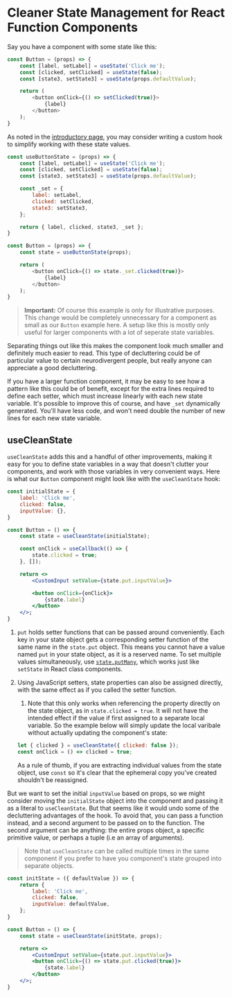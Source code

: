 # Cleaner State Management for React Function Components
Say you have a component with some state like this:

```js
const Button = (props) => {
	const [label, setLabel] = useState('Click me');
	const [clicked, setClicked] = useState(false);
	const [state3, setState3] = useState(props.defaultValue);

	return (
		<button onClick={() => setClicked(true)}>
			{label}
		</button>
	);
}
```

As noted in the [introductory page](../index.md), you may consider writing a custom hook to simplify working with these state values.
```js
const useButtonState = (props) => {
	const [label, setLabel] = useState('Click me');
	const [clicked, setClicked] = useState(false);
	const [state3, setState3] = useState(props.defaultValue);

	const _set = {
		label: setLabel,
		clicked: setClicked,
		state3: setState3,
	};

	return { label, clicked, state3, _set };
}

const Button = (props) => {
	const state = useButtonState(props);

	return (
		<button onClick={() => state._set.clicked(true)}>
			{label}
		</button>
	);
}
```
> **Important:** Of course this example is only for illustrative purposes. This change would be completely unnecessary for a component as small as our `Button` example here. A setup like this is mostly only useful for larger components with a lot of seperate state variables.

Separating things out like this makes the component look much smaller and definitely much easier to read. This type of decluttering could be of particular value to certain neurodivergent people, but really anyone can appreciate a good decluttering.

If you have a larger function component, it may be easy to see how a pattern like this could be of benefit, except for the extra lines required to define each setter, which must increase linearly with each new state variable. It's possible to improve this of course, and have `_set` dynamically generated. You'll have less code, and won't need double the number of new lines for each new state variable.

## useCleanState
`useCleanState` adds this and a handful of other improvements, making it easy for you to define state variables in a way that doesn't clutter your components, and work with those variables in very convenient ways. Here is what our `Button` component might look like with the `useCleanState` hook:

```jsx
const initialState = {
	label: 'Click me',
	clicked: false,
	inputValue: {},
}

const Button = () => {
	const state = useCleanState(initialState);

	const onClick = useCallback(() => {
		state.clicked = true;
	}, []);

	return <>
		<CustomInput setValue={state.put.inputValue}>

		<button onClick={onClick}>
			{state.label}
		</button>
	</>;
}
```
1. `put` holds setter functions that can be passed around conveniently. Each key in your state object gets a corresponding setter function of the same name in the `state.put` object. This means you cannot have a value named `put` in your state object, as it is a reserved name. To set multiple values simultaneously, use [`state.putMany`](./api#putMany), which works just like `setState` in React class components.

2. Using JavaScript setters, state properties can also be assigned directly, with the same effect as if you called the setter function.
	1. Note that this only works when referencing the property directly on the state object, as in `state.clicked = true`. It will not have the intended effect if the value if first assigned to a separate local variable. So the example below will simply update the local varibale without actually updating the component's state:
	```js
	let { clicked } = useCleanState({ clicked: false });
	const onClick = () => clicked = true;
	```
	As a rule of thumb, if you are extracting individual values from the state object, use `const` so it's clear that the ephemeral copy you've created shouldn't be reassigned.


But we want to set the initial `inputValue` based on props, so we might consider moving the `initialState` object into the component and passing it as a literal to `useCleanState`. But that seems like it would undo some of the decluttering advantages of the hook. To avoid that, you can pass a function instead, and a second argument to be passed on to the function. The second argument can be anything: the entire props object, a specific primitive value, or perhaps a tuple (i.e an array of arguments).

> Note that `useCleanState` can be called multiple times in the same component if you prefer to have you component's state grouped into separate objects.

```jsx
const initState = ({ defaultValue }) => {
	return {
		label: 'Click me',
		clicked: false,
		inputValue: defaultValue,
	};
}

const Button = () => {
	const state = useCleanState(initState, props);

	return <>
		<CustomInput setValue={state.put.inputValue}>
		<button onClick={() => state.put.clicked(true)}>
			{state.label}
		</button>
	</>;
}
```
